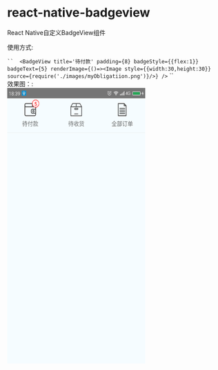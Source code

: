 # react-native-badgeview
React Native自定义BadgeView组件

使用方式:<br>

` `` 
<BadgeView
      title='待付款'
      padding={8}
      badgeStyle={{flex:1}}
      badgeText={5}
      renderImage={()=><Image style={{width:30,height:30}} source={require('./images/myObligatiion.png')}/>}
/>
` `` 
<br>
效果图：:
<br>
<img src="https://github.com/jjhappyforever/react-native-badgeview/blob/master/screenshots/badgeview.png" width="320" height="640">
